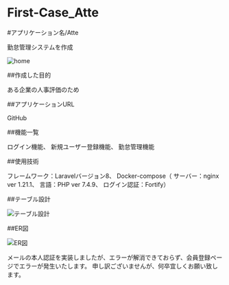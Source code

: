 # First-Case_Atte

#アプリケーション名/Atte

勤怠管理システムを作成

![home](https://github.com/saori49/First-Case_Atte/assets/142149934/a82a2499-10fb-48cc-99bd-b5c59292ab9e)



##作成した目的

ある企業の人事評価のため


##アプリケーションURL

GitHub



##機能一覧

ログイン機能、
新規ユーザー登録機能、
勤怠管理機能


##使用技術

フレームワーク：Laravelバージョン8、
Docker-compose（
サーバー：nginx ver 1.21.1、
言語：PHP ver 7.4.9、
ログイン認証：Fortify）


##テーブル設計

![テーブル設計](https://github.com/saori49/First-Case_Atte/assets/142149934/e042e587-d961-4ed3-af17-88b6ba1b5ae2)



##ER図

![ER図](https://github.com/saori49/First-Case_Atte/assets/142149934/389bc6fb-556a-40fb-bf78-ecf7eeb4ac94)



メールの本人認証を実装しましたが、エラーが解消できておらず、会員登録ページでエラーが発生いたします。
申し訳ございませんが、何卒宜しくお願い致します。
